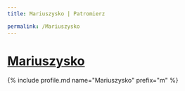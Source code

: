 ```yaml
---
title: Mariuszysko | Patromierz

permalink: /Mariuszysko
---
```


# [Mariuszysko](https://patronite.pl/Mariuszysko)

{% include profile.md name="Mariuszysko" prefix="m" %}
